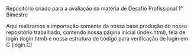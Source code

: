 Repositório criado para a avaliação da matéria de Desafio Profissional 1° Bimestre

Aqui realizamos a importação somente da nossa base produção do nosso repositório trabalhado, contendo nossa página inicial (index.html), tela de login (login.html) e 
nossa estrutura de código para verificação de login em C (login.C)
